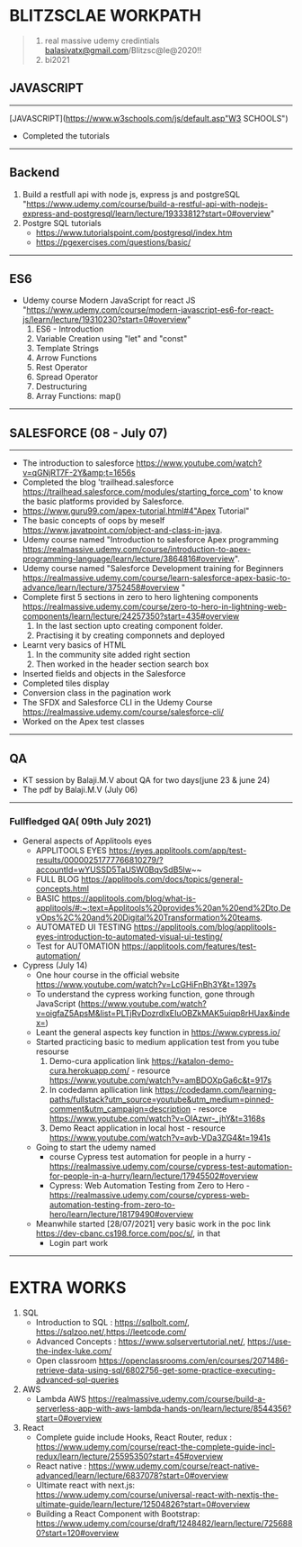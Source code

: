# BLITZSCLAE WORKPATH
> 1. real massive udemy credintials balasivatx@gmail.com/Blitzsc@le@2020!!
> 2. bi2021
## JAVASCRIPT
***
[JAVASCRIPT](https://www.w3schools.com/js/default.asp"W3 SCHOOLS")
- Completed the tutorials
***
## Backend
1.  Build a restfull api with node js, express js and postgreSQL "https://www.udemy.com/course/build-a-restful-api-with-nodejs-express-and-postgresql/learn/lecture/19333812?start=0#overview"
2. Postgre SQL tutorials 
    -  https://www.tutorialspoint.com/postgresql/index.htm
    - https://pgexercises.com/questions/basic/
***
## ES6
-  Udemy course Modern JavaScript for react JS "https://www.udemy.com/course/modern-javascript-es6-for-react-js/learn/lecture/19310230?start=0#overview"
   1. ES6 - Introduction
   2. Variable Creation using "let" and "const"
   3. Template Strings
   4. Arrow Functions
   5. Rest Operator
   6. Spread Operator
   7. Destructuring
   8. Array Functions: map()

***
## SALESFORCE (08 - July 07)
***
- The introduction to salesforce https://www.youtube.com/watch?v=qGNjRT7F-2Y&amp;t=1656s
- Completed the blog 'trailhead.salesforce https://trailhead.salesforce.com/modules/starting_force_com' to know the basic platforms provided by Salesforce.
- https://www.guru99.com/apex-tutorial.html#4"Apex Tutorial"
- The basic concepts of oops by meself https://www.javatpoint.com/object-and-class-in-java.
- Udemy course named "Introduction to salesforce Apex programming https://realmassive.udemy.com/course/introduction-to-apex-programming-language/learn/lecture/3864816#overview".
- Udemy course named "Salesforce Development training for Beginners https://realmassive.udemy.com/course/learn-salesforce-apex-basic-to-advance/learn/lecture/3752458#overview "
- Complete first 5 sections in zero to hero lightening components https://realmassive.udemy.com/course/zero-to-hero-in-lightning-web-components/learn/lecture/24257350?start=435#overview
  1. In the last section upto creating component folder.
  2. Practising it by creating componnets and deployed 
- Learnt very basics of HTML
  1. In the community site added right section
  2. Then worked in the header section search box
- Inserted fields and objects in the Salesforce
- Completed tiles display 
- Conversion class in the pagination work
- The SFDX and Salesforce CLI in the Udemy Course https://realmassive.udemy.com/course/salesforce-cli/
- Worked on the Apex test classes
***
## QA
- KT session by Balaji.M.V about QA for two days(june 23 & june 24)
- The pdf by Balaji.M.V (July 06)
***
### Fullfledged QA( 09th July 2021)
- General aspects of Applitools eyes
  - APPLITOOLS EYES https://eyes.applitools.com/app/test-results/00000251777766810279/?accountId=wYUSSD5TaUSW0BqvSdB5lw~~
  - FULL BLOG https://applitools.com/docs/topics/general-concepts.html
  - BASIC https://applitools.com/blog/what-is-applitools/#:~:text=Applitools%20provides%20an%20end%2Dto,DevOps%2C%20and%20Digital%20Transformation%20teams.
  - AUTOMATED UI TESTING https://applitools.com/blog/applitools-eyes-introduction-to-automated-visual-ui-testing/
  - Test for AUTOMATION https://applitools.com/features/test-automation/
- Cypress (July 14)
  - One hour course in the official website https://www.youtube.com/watch?v=LcGHiFnBh3Y&t=1397s
  - To understand the cypress working function, gone through JavaScript (https://www.youtube.com/watch?v=oigfaZ5ApsM&list=PLTjRvDozrdlxEIuOBZkMAK5uiqp8rHUax&index=)
  - Leant the general aspects key function in https://www.cypress.io/
  - Started practicing basic to medium application test from you tube resourse
    1. Demo-cura application link https://katalon-demo-cura.herokuapp.com/ - resource https://www.youtube.com/watch?v=amBDOXpGa6c&t=917s
    2. In codedamn apllication link https://codedamn.com/learning-paths/fullstack?utm_source=youtube&utm_medium=pinned-comment&utm_campaign=description - resorce https://www.youtube.com/watch?v=OIAzwr-_jhY&t=3168s
    3. Demo React application in local host - resource https://www.youtube.com/watch?v=avb-VDa3ZG4&t=1941s
  - Going to start the udemy named
       - course Cypress test automation for people in a hurry - https://realmassive.udemy.com/course/cypress-test-automation-for-people-in-a-hurry/learn/lecture/17945502#overview
       - Cypress: Web Automation Testing from Zero to Hero - https://realmassive.udemy.com/course/cypress-web-automation-testing-from-zero-to-hero/learn/lecture/18179490#overview
   -  Meanwhile started [28/07/2021]  very basic work in the poc link https://dev-cbanc.cs198.force.com/poc/s/, in that 
       - Login part work
***
# **EXTRA WORKS**
1. SQL
   - Introduction to SQL : https://sqlbolt.com/, https://sqlzoo.net/,https://leetcode.com/
   - Advanced Concepts : https://www.sqlservertutorial.net/, https://use-the-index-luke.com/
   - Open classroom https://openclassrooms.com/en/courses/2071486-retrieve-data-using-sql/6802756-get-some-practice-executing-advanced-sql-queries
2. AWS
   - Lambda AWS https://realmassive.udemy.com/course/build-a-serverless-app-with-aws-lambda-hands-on/learn/lecture/8544356?start=0#overview
3. React
   - Complete guide include Hooks, React Router, redux : https://www.udemy.com/course/react-the-complete-guide-incl-redux/learn/lecture/25595350?start=45#overview
   - React native : https://www.udemy.com/course/react-native-advanced/learn/lecture/6837078?start=0#overview
   - Ultimate react with next.js: https://www.udemy.com/course/universal-react-with-nextjs-the-ultimate-guide/learn/lecture/12504826?start=0#overview
   - Building a React Component with Bootstrap: https://www.udemy.com/course/draft/1248482/learn/lecture/7256880?start=120#overview

